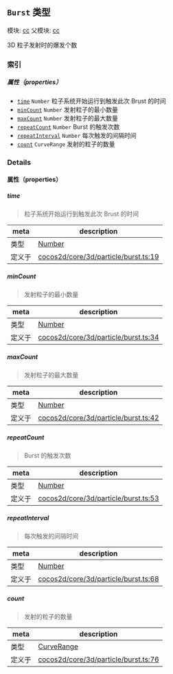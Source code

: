 ## `Burst` 类型



模块: [cc](../modules/cc.md)
父模块: [cc](../modules/cc.md)


3D 粒子发射时的爆发个数



### 索引

##### 属性（properties）

  - [`time`](#time) `Number` 粒子系统开始运行到触发此次 Brust 的时间
  - [`minCount`](#mincount) `Number` 发射粒子的最小数量
  - [`maxCount`](#maxcount) `Number` 发射粒子的最大数量
  - [`repeatCount`](#repeatcount) `Number` Burst 的触发次数
  - [`repeatInterval`](#repeatinterval) `Number` 每次触发的间隔时间
  - [`count`](#count) `CurveRange` 发射的粒子的数量





### Details


#### 属性（properties）


##### time

> 粒子系统开始运行到触发此次 Brust 的时间

| meta | description |
|------|-------------|
| 类型 | <a href="https://developer.mozilla.org/en/JavaScript/Reference/Global_Objects/Number" class="crosslink external" target="_blank">Number</a> |
| 定义于 | [cocos2d/core/3d/particle/burst.ts:19](https://github.com/cocos-creator/engine/blob/f495398f4307775f0f733162e3d128d81e063063/cocos2d/core/3d/particle/burst.ts#L19) |



##### minCount

> 发射粒子的最小数量

| meta | description |
|------|-------------|
| 类型 | <a href="https://developer.mozilla.org/en/JavaScript/Reference/Global_Objects/Number" class="crosslink external" target="_blank">Number</a> |
| 定义于 | [cocos2d/core/3d/particle/burst.ts:34](https://github.com/cocos-creator/engine/blob/f495398f4307775f0f733162e3d128d81e063063/cocos2d/core/3d/particle/burst.ts#L34) |



##### maxCount

> 发射粒子的最大数量

| meta | description |
|------|-------------|
| 类型 | <a href="https://developer.mozilla.org/en/JavaScript/Reference/Global_Objects/Number" class="crosslink external" target="_blank">Number</a> |
| 定义于 | [cocos2d/core/3d/particle/burst.ts:42](https://github.com/cocos-creator/engine/blob/f495398f4307775f0f733162e3d128d81e063063/cocos2d/core/3d/particle/burst.ts#L42) |



##### repeatCount

> Burst 的触发次数

| meta | description |
|------|-------------|
| 类型 | <a href="https://developer.mozilla.org/en/JavaScript/Reference/Global_Objects/Number" class="crosslink external" target="_blank">Number</a> |
| 定义于 | [cocos2d/core/3d/particle/burst.ts:53](https://github.com/cocos-creator/engine/blob/f495398f4307775f0f733162e3d128d81e063063/cocos2d/core/3d/particle/burst.ts#L53) |



##### repeatInterval

> 每次触发的间隔时间

| meta | description |
|------|-------------|
| 类型 | <a href="https://developer.mozilla.org/en/JavaScript/Reference/Global_Objects/Number" class="crosslink external" target="_blank">Number</a> |
| 定义于 | [cocos2d/core/3d/particle/burst.ts:68](https://github.com/cocos-creator/engine/blob/f495398f4307775f0f733162e3d128d81e063063/cocos2d/core/3d/particle/burst.ts#L68) |



##### count

> 发射的粒子的数量

| meta | description |
|------|-------------|
| 类型 | <a href="../classes/CurveRange.html" class="crosslink">CurveRange</a> |
| 定义于 | [cocos2d/core/3d/particle/burst.ts:76](https://github.com/cocos-creator/engine/blob/f495398f4307775f0f733162e3d128d81e063063/cocos2d/core/3d/particle/burst.ts#L76) |






